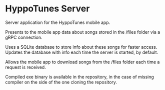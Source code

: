 # HyppoTunes Server
Server application for the HyppoTunes mobile app.

Presents to the mobile app data about songs stored in the /files folder via a gRPC connection.

Uses a SQLite database to store info about these songs for faster access. Updates the database with info each time the server is started, by default.

Allows the mobile app to download songs from the /files folder each time a request is received.

Compiled exe binary is available in the repository, in the case of missing compiler on the side of the one cloning the repository.
